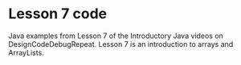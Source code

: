 # Lesson 7 code
Java examples from Lesson 7 of the Introductory Java videos on DesignCodeDebugRepeat.  Lesson 7 is an introduction to arrays and ArrayLists.
